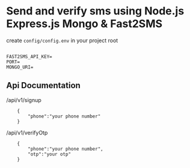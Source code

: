 # Send and verify sms using Node.js Express.js Mongo & Fast2SMS

create `config/config.env` in your project root

```

FAST2SMS_API_KEY=
PORT=
MONGO_URI=

```


## Api Documentation

/api/v1/signup

```
    {
        "phone":"your phone number"
    }
```

/api/v1/verifyOtp

```
    {
        "phone":"your phone number",
        "otp":"your otp"
    }

```
